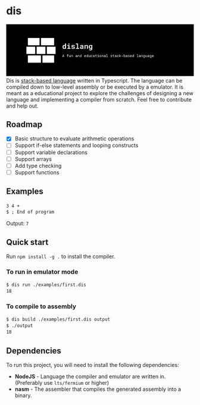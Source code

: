 # dis

![dis](./dislang.png)
Dis is [stack-based language](https://en.wikipedia.org/wiki/Stack-oriented_programming) written in Typescript. The language can be compiled down to low-level assembly or be executed by a emulator. It is meant as a educational project to explore the challenges of designing a new language and implementing a compiler from scratch. Feel free to contribute and help out.

## Roadmap

- [X] Basic structure to evaluate arithmetic operations
- [ ] Support if-else statements and looping constructs
- [ ] Support variable declarations
- [ ] Support arrays
- [ ] Add type checking
- [ ] Support functions

## Examples

```txt
3 4 +
$ ; End of program
```

Output: ```7```

## Quick start

Run `npm install -g .` to install the compiler.

### To run in emulator mode

```sh
$ dis run ./examples/first.dis
18
```

### To compile to assembly

```sh
$ dis build ./examples/first.dis output
$ ./output
18
```

## Dependencies

To run this project, you will need to install the following dependencies:

- **NodeJS** - Language the compiler and emulator are written in. (Preferably use `lts/fermium` or higher)
- **nasm** - The assembler that compiles the generated assembly into a binary.
